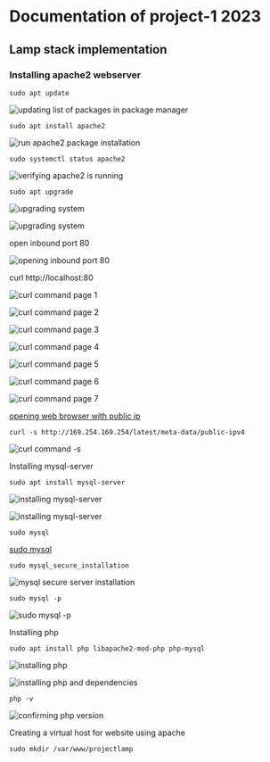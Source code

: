 # Documentation of project-1 2023

## Lamp stack implementation

### Installing apache2 webserver

`sudo apt update`

![updating list of packages in package manager](./images/apache-sudo-apt-update.png)

`sudo apt install apache2`

![run apache2 package installation](./images/sudo-apt-install-apache-2.png)

`sudo systemctl status apache2`

![verifying apache2 is running](./images/sudo-systemctl-status-apache2.png)

`sudo apt upgrade`

![upgrading system](./images/sudo-apt-upgrade.png)

![upgrading system](./images/sudo-apt-upgrade-2.png)

open inbound port 80

![opening inbound port 80](./images/opening-inbound-port-80.png)

curl http://localhost:80

![curl command page 1](./images/curl-command-1.png)

![curl command page 2](./images/curl-command-2.png)

![curl command page 3](./images/curl-command-3.png)

![curl command page 4](./images/curl-command-4.png)

![curl command page 5](./images/curl-command-5.png)

![curl command page 6](./images/curl-command-6.png)

![curl command page 7](./images/curl-command-7.png)

[opening web browser with public ip](./images/public-ip-on-browser-apache2-default-page.png)

`curl -s http://169.254.169.254/latest/meta-data/public-ipv4`

![curl command -s](./images/curl-command-s.png)

Installing mysql-server

`sudo apt install mysql-server`

![installing mysql-server](./images/installing-mysql-server-image1.png)

![installing mysql-server](./images/installing-mysql-server-image2.png)

`sudo mysql`

[sudo mysql](./images/sudo-mysql.png)

`sudo mysql_secure_installation`

![mysql secure server installation](./images/sudo-mysql-secure-server-installation.png)

`sudo mysql -p`

![sudo mysql -p](./images/sudo-mysql--p.png)

Installing php

`sudo apt install php libapache2-mod-php php-mysql`

![installing php](./images/installing-php-1.png)

![installing php and dependencies](./images/installing-php-and-dependencies.png)

`php -v`

![confirming php version](./images/php--v.png)

Creating a virtual host for website using apache

`sudo mkdir /var/www/projectlamp`















